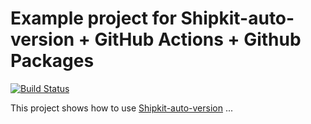 # Example project for Shipkit-auto-version + GitHub Actions + Github Packages 

[![Build Status](https://github.com/mstachniuk/shipkit-auto-version-github-actons-and-packages/workflows/Java%20CI%20with%20Gradle/badge.svg)](https://github.com/mstachniuk/shipkit-auto-version-github-actons-and-packages/actions)


This project shows how to use [Shipkit-auto-version](https://github.com/shipkit/shipkit-auto-version) ...